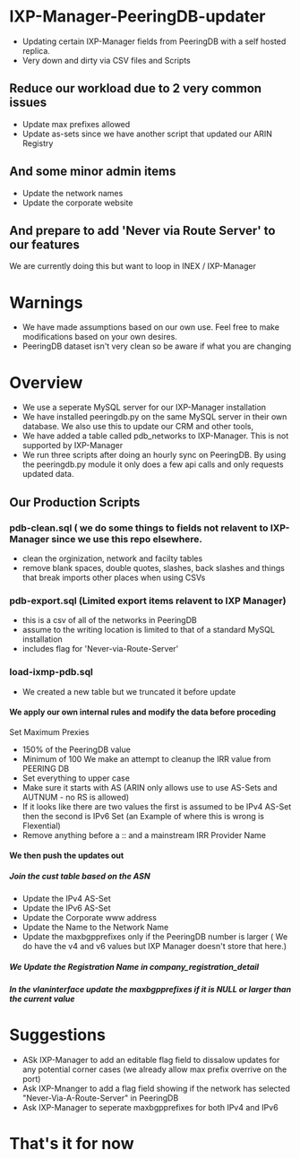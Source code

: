 # IXP-Manager-PeeringDB-updater
- Updating certain IXP-Manager fields from PeeringDB with a self hosted replica.
- Very down and dirty via CSV files and Scripts

## Reduce our workload due to 2 very common issues
- Update max prefixes allowed
- Update as-sets since we have another script that updated our ARIN Registry
## And some minor admin items
- Update the network names
- Update the corporate website
## And prepare to add 'Never via Route Server' to our features
We are currently doing this but want to loop in INEX / IXP-Manager

# Warnings
 - We have made assumptions based on our own use.   Feel free to make modifications based on your own desires.
 - PeeringDB dataset isn't very clean so be aware if what you are changing

# Overview
- We use a seperate MySQL server for our IXP-Manager installation
- We have installed peeringdb.py on the same MySQL server in their own database.  We also use this to update our CRM and other tools,
- We have added a table called pdb_networks to IXP-Manager.   This is not supported by IXP-Manager
- We run three scripts after doing an hourly sync on PeeringDB.  By using the peeringdb.py module it only does a few api calls and only requests updated data.
## Our Production Scripts
### pdb-clean.sql ( we do some things to fields not relavent to IXP-Manager since we use this repo elsewhere.
- clean the orginization, network and facilty tables
- remove blank spaces, double quotes, slashes, back slashes and things that break imports other places when using CSVs
### pdb-export.sql (Limited export items relavent to IXP Manager)
- this is a csv of all of the networks in PeeringDB
- assume to the writing location is limited to that of a standard MySQL installation
- includes flag for 'Never-via-Route-Server'
### load-ixmp-pdb.sql
- We created a new table but we truncated it before update
#### We apply our own internal rules and modify the data before proceding
Set Maximum Prexies 
- 150% of the PeeringDB value 
- Minimum of 100
We make an attempt to cleanup the IRR value from PEERING DB
- Set everything to upper case
- Make sure it starts with AS (ARIN only allows use to use AS-Sets and AUTNUM - no RS is allowed)
- If it looks like there are two values the first is assumed to be IPv4 AS-Set then the second is IPv6 Set (an Example of where this is wrong is Flexential)
- Remove anything before a :: and a mainstream IRR Provider Name
#### We then push the updates out
##### Join the cust table based on the ASN
- Update the IPv4 AS-Set
- Update the IPv6 AS-Set
- Update the Corporate www address
- Update the Name to the Network Name
- Update the maxbgpprefixes only if the PeeringDB number is larger  ( We do have the v4 and v6 values but IXP Manager doesn't store that here.)
##### We Update the Registration Name in company_registration_detail
##### In the vlaninterface update the maxbgpprefixes if it is NULL or larger than the current value

# Suggestions
- ASk IXP-Manager to add an editable flag field to dissalow updates for any potential corner cases (we already allow max prefix overrive on the port)
- Ask IXP-Mnanger to add a flag field showing if the network has selected "Never-Via-A-Route-Server" in PeeringDB
- Ask IXP-Manager to seperate maxbgpprefixes for both IPv4 and IPv6


# That's it for now
